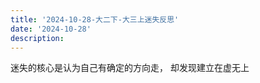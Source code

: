 ```yaml
---
title: '2024-10-28-大二下-大三上迷失反思'
date: '2024-10-28'
description: 
---
```


迷失的核心是认为自己有确定的方向走， 却发现建立在虚无上
